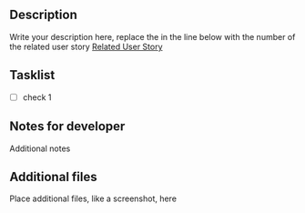 ## Description  
Write your description here, replace the <x> in the line below with the number of the related user story
[Related User Story](https://gitlab.stud.idi.ntnu.no/tdt4140-2022/landsby-3/gruppe_46/treat/-/blob/main/user_stories.md#brukerhistorie-<x>)
## Tasklist  
- [ ] check 1
## Notes for developer  
Additional notes  
## Additional files    
Place additional files, like a screenshot, here
